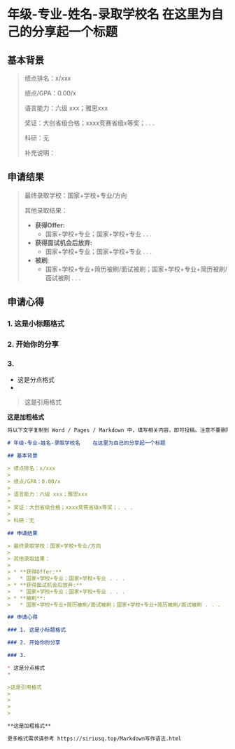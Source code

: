 # 年级-专业-姓名-录取学校名    在这里为自己的分享起一个标题

## 基本背景

> 绩点排名：x/xxx
>
> 绩点/GPA：0.00/x
>
> 语言能力：六级 xxx；雅思xxx
>
> 奖证：大创省级合格；xxxx竞赛省级x等奖；. . . 
>
> 科研：无
>
> 补充说明：

## 申请结果

> 最终录取学校：国家+学校+专业/方向
>
> 其他录取结果：
>
> * **获得Offer:**
>   * 国家+学校+专业；国家+学校+专业 . . .
> * **获得面试机会后放弃:**
>   * 国家+学校+专业；国家+学校+专业 . . .
> * **被刷**:
>   * 国家+学校+专业+简历被刷/面试被刷；国家+学校+专业+简历被刷/面试被刷 . . .

## 申请心得

### 1. 这是小标题格式

### 2. 开始你的分享

### 3. 

* 这是分点格式
* 

>这是引用格式
>
>
>
>

**这是加粗格式**

```markdown
将以下文字复制到 Word / Pages / Markdown 中，填写相关内容，即可投稿。注意不要删除 # > * 等用于格式排版的字符。

# 年级-专业-姓名-录取学校名    在这里为自己的分享起一个标题

## 基本背景

> 绩点排名：x/xxx
>
> 绩点/GPA：0.00/x
>
> 语言能力：六级 xxx；雅思xxx
>
> 奖证：大创省级合格；xxxx竞赛省级x等奖；. . . 
>
> 科研：无

## 申请结果

> 最终录取学校：国家+学校+专业/方向
>
> 其他录取结果：
>
> * **获得Offer:**
>   * 国家+学校+专业；国家+学校+专业 . . .
> * **获得面试机会后放弃:**
>   * 国家+学校+专业；国家+学校+专业 . . .
> * **被刷**:
>   * 国家+学校+专业+简历被刷/面试被刷；国家+学校+专业+简历被刷/面试被刷 . . .

## 申请心得

### 1. 这是小标题格式

### 2. 开始你的分享

### 3. 

* 这是分点格式
* 

>这是引用格式
>
>
>
>

**这是加粗格式**

更多格式需求请参考 https://siriusq.top/Markdown写作语法.html
```

